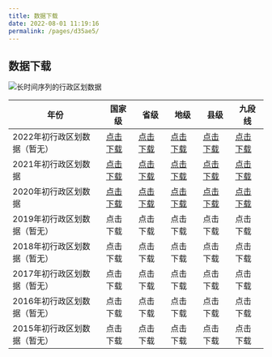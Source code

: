 ```yaml
---
title: 数据下载
date: 2022-08-01 11:19:16
permalink: /pages/d35ae5/
---
```

## 数据下载

![长时间序列的行政区划数据](http://pics.landcover100.com/pics/20222228/630b5a5878fdb.png)

| 年份                         | 国家级                                                       | 省级                                                         | 地级                                                         | 县级                                                         | 九段线                                                       |
| ---------------------------- | ------------------------------------------------------------ | ------------------------------------------------------------ | ------------------------------------------------------------ | ------------------------------------------------------------ | ------------------------------------------------------------ |
| 2022年初行政区划数据（暂无） | [点击下载](https://shengshixian-1309147016.cos.ap-shanghai.myqcloud.com/%E5%9B%BD%E7%95%8C.zip) | [点击下载](https://shengshixian-1309147016.cos.ap-shanghai.myqcloud.com/2022%E7%9C%81%E7%BA%A7.zip) | [点击下载](https://shengshixian-1309147016.cos.ap-shanghai.myqcloud.com/2022%E5%9C%B0%E7%BA%A7.zip) | [点击下载](https://shengshixian-1309147016.cos.ap-shanghai.myqcloud.com/2022%E5%8E%BF%E7%BA%A7.zip) | [点击下载](https://shengshixian-1309147016.cos.ap-shanghai.myqcloud.com/%E4%B9%9D%E6%AE%B5%E7%BA%BF.zip) |
| 2021年初行政区划数据         | [点击下载](https://shengshixian-1309147016.cos.ap-shanghai.myqcloud.com/%E5%9B%BD%E7%95%8C.zip) | [点击下载](https://shengshixian-1309147016.cos.ap-shanghai.myqcloud.com/2021%E7%9C%81%E7%BA%A7.zip) | [点击下载](https://shengshixian-1309147016.cos.ap-shanghai.myqcloud.com/2021%E5%9C%B0%E7%BA%A7.zip) | [点击下载](https://shengshixian-1309147016.cos.ap-shanghai.myqcloud.com/2021%E5%8E%BF%E7%BA%A7.zip) | [点击下载](https://shengshixian-1309147016.cos.ap-shanghai.myqcloud.com/%E4%B9%9D%E6%AE%B5%E7%BA%BF.zip) |
| 2020年初行政区划数据         | [点击下载](https://shengshixian-1309147016.cos.ap-shanghai.myqcloud.com/%E5%9B%BD%E7%95%8C.zip) | [点击下载](https://shengshixian-1309147016.cos.ap-shanghai.myqcloud.com/2020%E7%9C%81%E7%BA%A7.zip) | [点击下载](https://shengshixian-1309147016.cos.ap-shanghai.myqcloud.com/2020%E5%9C%B0%E7%BA%A7.zip) | [点击下载](https://shengshixian-1309147016.cos.ap-shanghai.myqcloud.com/2020%E5%8E%BF%E7%BA%A7.zip) | [点击下载](https://shengshixian-1309147016.cos.ap-shanghai.myqcloud.com/%E4%B9%9D%E6%AE%B5%E7%BA%BF.zip) |
| 2019年初行政区划数据（暂无） | 点击下载                                                     | 点击下载                                                     | 点击下载                                                     | 点击下载                                                     | 点击下载                                                     |
| 2018年初行政区划数据（暂无） | 点击下载                                                     | 点击下载                                                     | 点击下载                                                     | 点击下载                                                     | 点击下载                                                     |
| 2017年初行政区划数据（暂无） | 点击下载                                                     | 点击下载                                                     | 点击下载                                                     | 点击下载                                                     | 点击下载                                                     |
| 2016年初行政区划数据（暂无） | 点击下载                                                     | 点击下载                                                     | 点击下载                                                     | 点击下载                                                     | 点击下载                                                     |
| 2015年初行政区划数据（暂无） | 点击下载                                                     | 点击下载                                                     | 点击下载                                                     | 点击下载                                                     | 点击下载                                                     |



